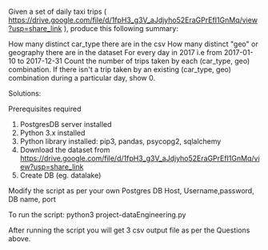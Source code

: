  Given a set of daily taxi trips ( https://drive.google.com/file/d/1fpH3_g3V_aJdjyho52EraGPrEfI1GnMq/view?usp=share_link ), produce this following summary:

How many distinct car_type there are in the csv
How many distinct "geo" or geography there are in the dataset
For every day in 2017 i.e from 2017-01-10 to 2017-12-31 Count the number of trips taken by each (car_type, geo) combination.  If there isn't a trip taken by an existing (car_type, geo) combination during a particular day, show 0. 


Solutions:

Prerequisites required

1. PostgresDB server installed
2. Python 3.x installed
3. Python library installed: pip3, pandas, psycopg2, sqlalchemy
4. Download the dataset from https://drive.google.com/file/d/1fpH3_g3V_aJdjyho52EraGPrEfI1GnMq/view?usp=share_link
5. Create DB (eg. datalake)

Modify the script as per your own Postgres DB Host, Username,password, DB name, port

To run the script:
     python3 project-dataEngineering.py


After running the script you will get 3 csv output file as per the Questions above.
